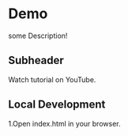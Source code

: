 # Demo

some Description!

## Subheader

Watch tutorial on YouTube.

## Local Development

1.Open index.html in your browser.